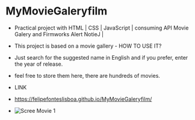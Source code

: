 # MyMovieGaleryfilm
   - Practical project with HTML | CSS | JavaScript | consuming API Movie Galery and Firmworks Alert NotieJ |
   - This project is based on a movie gallery - HOW TO USE IT?
   - Just search for the suggested name in English and if you prefer, enter the year of release.
   - feel free to store them here, there are hundreds of movies.

   - LINK
   - https://felipefonteslisboa.github.io/MyMovieGaleryfilm/

   - ![Scree Movie 1](https://github.com/FelipeFontesLisboa/MyMovieGaleryfilm/assets/140672254/92fafdc4-20f1-42c3-a937-8ab59f3b0c4f)

